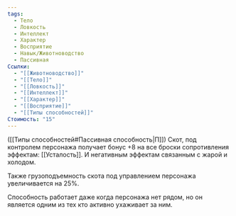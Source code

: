 ```yaml
---
tags:
  - Тело
  - Ловкость
  - Интеллект
  - Характер
  - Восприятие
  - Навык/Животноводство
  - Пассивная
Ссылки:
  - "[[Животноводство]]"
  - "[[Тело]]"
  - "[[Ловкость]]"
  - "[[Интеллект]]"
  - "[[Характер]]"
  - "[[Восприятие]]"
  - "[[Типы способностей]]"
Стоимость: "15"
---
```

([[Типы способностей#Пассивная способность|П]]) Скот, под контролем персонажа получает бонус +8 на все броски сопротивления эффектам: [[Усталость]]. И негативным эффектам связанным с жарой и холодом. 

Также грузоподъемность скота под управлением персонажа увеличивается на 25%.

Способность работает даже когда персонажа нет рядом, но он является одним из тех кто активно ухаживает за ним. 